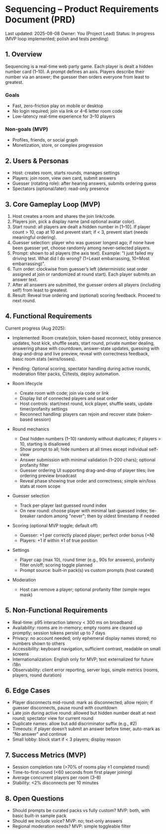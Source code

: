 # Sequencing – Product Requirements Document (PRD)

Last updated: 2025-08-08
Owner: You (Project Lead)
Status: In progress (MVP loop implemented; polish and tests pending)

## 1. Overview
Sequencing is a real-time web party game. Each player is dealt a hidden number card (1–10). A prompt defines an axis. Players describe their number via an answer; the guesser then orders everyone from least to greatest.

### Goals
- Fast, zero-friction play on mobile or desktop
- No login required; join via link or 4–6 letter room code
- Low-latency real-time experience for 3–10 players

### Non-goals (MVP)
- Profiles, friends, or social graph
- Monetization, store, or complex progression

## 2. Users & Personas
- Host: creates room, starts rounds, manages settings
- Players: join room, view own card, submit answers
- Guesser (rotating role): after hearing answers, submits ordering guess
- Spectators (optional/later): read-only presence

## 3. Core Gameplay Loop (MVP)
1) Host creates a room and shares the join link/code.
2) Players join, pick a display name (and optional avatar color).
3) Start round: all players are dealt a hidden number in [1–10]. If player count > 10, cap at 10 and prevent start; if < 3, prevent start (needs meaningful ordering).
4) Guesser selection: player who was guesser longest ago; if none have been guesser yet, choose randomly among never-selected players.
5) Prompt: shown to all players (the axis text). Example: "I just failed my driving test. What did I do wrong? (1=Least embarrassing, 10=Most embarrassing)".
6) Turn order: clockwise from guesser’s left (deterministic seat order assigned at join or randomized at round start). Each player submits an answer text.
7) After all answers are submitted, the guesser orders all players (including self) from least to greatest.
8) Result: Reveal true ordering and (optional) scoring feedback. Proceed to next round.

## 4. Functional Requirements
Current progress (Aug 2025):
- Implemented: Room create/join, token-based reconnect, lobby presence updates, host kick, shuffle seats, start round, private number dealing, answering phase with countdown, answer-state updates, guessing with drag-and-drop and live preview, reveal with correctness feedback, basic room stats (wins/losses).
- Pending: Optional scoring, spectator handling during active rounds, moderation filter packs, CI/tests, deploy automation.

- Room lifecycle
  - Create room with code; join via code or link
  - Display list of connected players and seat order
  - Host controls: start/next round, kick player, shuffle seats, update timer/profanity settings
  - Reconnect handling: players can rejoin and recover state (token-based session)
- Round mechanics
  - Deal hidden numbers (1–10) randomly without duplicates; if players > 10, starting is disallowed
  - Show prompt to all; hide numbers at all times except individual self-view
  - Answer submission with minimal validation (1–200 chars); optional profanity filter
  - Guesser ordering UI supporting drag-and-drop of player tiles; live ordering preview broadcast
  - Reveal phase showing true order and correctness; simple win/loss stats at room scope
- Guesser selection
  - Track per-player last guessed round index
  - On new round: choose player with minimal last-guessed index; tie-breaker random among "never"; then by oldest timestamp if needed
- Scoring (optional MVP toggle; default off)
  - Guesser: +1 per correctly placed player; perfect order bonus (+N)
  - Players: +1 if within ±1 of true position
- Settings
  - Player cap (max 10), round timer (e.g., 90s for answers), profanity filter on/off; scoring toggle planned
  - Prompt source: built-in pack(s) vs custom prompts (host curated)
- Moderation
  - Host can remove a player; optional profanity filter (simple regex mask)

## 5. Non-Functional Requirements
- Real-time: p95 interaction latency < 300 ms on broadband
- Availability: rooms are in-memory; empty rooms are cleaned up promptly; session tokens persist up to 7 days
- Privacy: no account needed; only ephemeral display names stored; no numbers shown to others
- Accessibility: keyboard navigation, sufficient contrast, readable on small screens
- Internationalization: English only for MVP; text externalized for future i18n
- Observability: client error reporting, server logs, simple metrics (rooms, players, round duration)

## 6. Edge Cases
- Player disconnects mid-round: mark as disconnected; allow rejoin; if guesser disconnects, pause round with countdown
- Late join during active round: allowed but hidden number dealt at next round; spectator view for current round
- Duplicate names: allow but add discriminator suffix (e.g., #2)
- Timeouts: if player doesn’t submit an answer before timer, auto-mark as "No answer" and continue
- Small lobby: block start if < 3 players; display reason

## 7. Success Metrics (MVP)
- Session completion rate (>70% of rooms play ≥1 completed round)
- Time-to-first-round (<60 seconds from first player joining)
- Average concurrent players per room (3–8)
- Stability: <2% disconnects per 10 minutes

## 8. Open Questions
- Should prompts be curated packs vs fully custom? MVP: both, with basic built-in sample pack
- Should we include voice? MVP: no; text-only answers
- Regional moderation needs? MVP: simple toggleable filter
